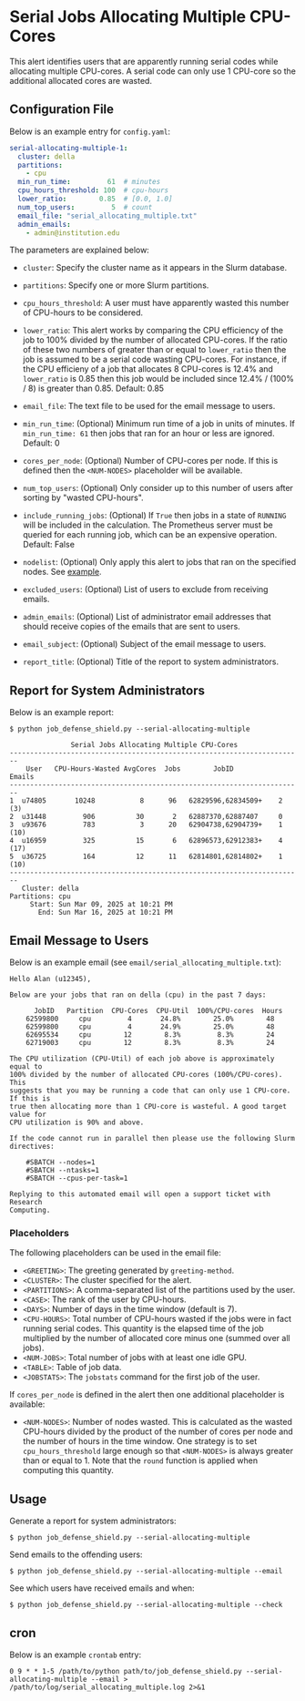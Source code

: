 # Serial Jobs Allocating Multiple CPU-Cores

This alert identifies users that are apparently running serial codes while allocating multiple CPU-cores. A serial code can only use 1 CPU-core so the additional allocated cores are wasted.

## Configuration File

Below is an example entry for `config.yaml`:

```yaml
serial-allocating-multiple-1:
  cluster: della
  partitions:
    - cpu
  min_run_time:         61  # minutes
  cpu_hours_threshold: 100  # cpu-hours
  lower_ratio:        0.85  # [0.0, 1.0]
  num_top_users:         5  # count
  email_file: "serial_allocating_multiple.txt"
  admin_emails:
    - admin@institution.edu
```

The parameters are explained below:

- `cluster`: Specify the cluster name as it appears in the Slurm database.

- `partitions`: Specify one or more Slurm partitions.

- `cpu_hours_threshold`: A user must have apparently wasted this number of CPU-hours to be considered.

- `lower_ratio`: This alert works by comparing the CPU efficiency of the job to 100% divided by the number of allocated CPU-cores. If the ratio of these two numbers of greater than or equal to `lower_ratio` then the job is assumed to be a serial code wasting CPU-cores. For instance, if the CPU efficieny of a job that allocates 8 CPU-cores is 12.4% and `lower_ratio` is 0.85 then this job would be included since 12.4% / (100% / 8) is greater than 0.85. Default: 0.85

- `email_file`: The text file to be used for the email message to users.

- `min_run_time`: (Optional) Minimum run time of a job in units of minutes. If `min_run_time: 61` then jobs that ran for an hour or less are ignored. Default: 0

- `cores_per_node`: (Optional) Number of CPU-cores per node. If this is defined then the `<NUM-NODES>` placeholder will be available.

- `num_top_users`: (Optional) Only consider up to this number of users after sorting by "wasted CPU-hours".

- `include_running_jobs`: (Optional) If `True` then jobs in a state of `RUNNING` will be included in the calculation. The Prometheus server must be queried for each running job, which can be an expensive operation. Default: False

- `nodelist`: (Optional) Only apply this alert to jobs that ran on the specified nodes. See [example](../nodelist.md).

- `excluded_users`: (Optional) List of users to exclude from receiving emails.

- `admin_emails`: (Optional) List of administrator email addresses that should receive copies of the emails that are sent to users.

- `email_subject`: (Optional) Subject of the email message to users.

- `report_title`: (Optional) Title of the report to system administrators.

## Report for System Administrators

Below is an example report:

```
$ python job_defense_shield.py --serial-allocating-multiple

               Serial Jobs Allocating Multiple CPU-Cores                        
------------------------------------------------------------------------
    User   CPU-Hours-Wasted AvgCores  Jobs        JobID           Emails
------------------------------------------------------------------------
1  u74805       10248           8      96   62829596,62834509+    2 (3)
2  u31448         906          30       2   62887370,62887407     0     
3  u93676         783           3      20   62904738,62904739+    1 (10)
4  u16959         325          15       6   62896573,62912383+    4 (17)
5  u36725         164          12      11   62814801,62814802+    1 (10)
------------------------------------------------------------------------
   Cluster: della
Partitions: cpu
     Start: Sun Mar 09, 2025 at 10:21 PM
       End: Sun Mar 16, 2025 at 10:21 PM
```

## Email Message to Users

Below is an example email (see `email/serial_allocating_multiple.txt`):

```
Hello Alan (u12345),

Below are your jobs that ran on della (cpu) in the past 7 days:

      JobID   Partition  CPU-Cores  CPU-Util  100%/CPU-cores  Hours
    62599800     cpu         4       24.8%        25.0%        48  
    62599800     cpu         4       24.9%        25.0%        48  
    62695534     cpu        12        8.3%         8.3%        24  
    62719003     cpu        12        8.3%         8.3%        24  

The CPU utilization (CPU-Util) of each job above is approximately equal to
100% divided by the number of allocated CPU-cores (100%/CPU-cores). This
suggests that you may be running a code that can only use 1 CPU-core. If this is
true then allocating more than 1 CPU-core is wasteful. A good target value for
CPU utilization is 90% and above.

If the code cannot run in parallel then please use the following Slurm
directives:

    #SBATCH --nodes=1
    #SBATCH --ntasks=1
    #SBATCH --cpus-per-task=1

Replying to this automated email will open a support ticket with Research
Computing.
```

### Placeholders

The following placeholders can be used in the email file:

- `<GREETING>`: The greeting generated by `greeting-method`.
- `<CLUSTER>`: The cluster specified for the alert.
- `<PARTITIONS>`: A comma-separated list of the partitions used by the user.
- `<CASE>`: The rank of the user by CPU-hours.
- `<DAYS>`: Number of days in the time window (default is 7).
- `<CPU-HOURS>`: Total number of CPU-hours wasted if the jobs were in fact running serial codes. This quantity is the elapsed time of the job multiplied by the number of allocated core minus one (summed over all jobs).
- `<NUM-JOBS>`: Total number of jobs with at least one idle GPU.
- `<TABLE>`: Table of job data.
- `<JOBSTATS>`: The `jobstats` command for the first job of the user.

If `cores_per_node` is defined in the alert then one additional placeholder is available:

- `<NUM-NODES>`: Number of nodes wasted. This is calculated as the wasted CPU-hours divided by the product of the number of cores per node and the number of hours in the time window. One strategy is to set `cpu_hours_threshold` large enough so that `<NUM-NODES>` is always greater than or equal to 1. Note that the `round` function is applied when computing this quantity.

## Usage

Generate a report for system administrators:

```
$ python job_defense_shield.py --serial-allocating-multiple
```

Send emails to the offending users:

```
$ python job_defense_shield.py --serial-allocating-multiple --email
```

See which users have received emails and when:

```
$ python job_defense_shield.py --serial-allocating-multiple --check
```
  
## cron

Below is an example `crontab` entry:

```
0 9 * * 1-5 /path/to/python path/to/job_defense_shield.py --serial-allocating-multiple --email > /path/to/log/serial_allocating_multiple.log 2>&1
```
